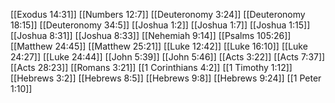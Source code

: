 [[Exodus 14:31]]
[[Numbers 12:7]]
[[Deuteronomy 3:24]]
[[Deuteronomy 18:15]]
[[Deuteronomy 34:5]]
[[Joshua 1:2]]
[[Joshua 1:7]]
[[Joshua 1:15]]
[[Joshua 8:31]]
[[Joshua 8:33]]
[[Nehemiah 9:14]]
[[Psalms 105:26]]
[[Matthew 24:45]]
[[Matthew 25:21]]
[[Luke 12:42]]
[[Luke 16:10]]
[[Luke 24:27]]
[[Luke 24:44]]
[[John 5:39]]
[[John 5:46]]
[[Acts 3:22]]
[[Acts 7:37]]
[[Acts 28:23]]
[[Romans 3:21]]
[[1 Corinthians 4:2]]
[[1 Timothy 1:12]]
[[Hebrews 3:2]]
[[Hebrews 8:5]]
[[Hebrews 9:8]]
[[Hebrews 9:24]]
[[1 Peter 1:10]]
